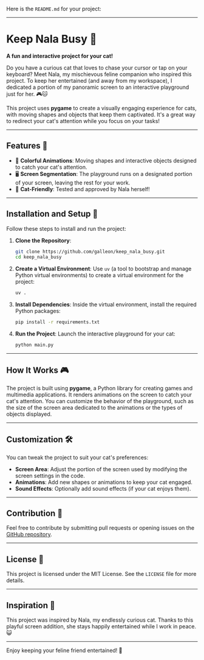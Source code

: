 Here is the `README.md` for your project:

---

# Keep Nala Busy 🐾

**A fun and interactive project for your cat!**

Do you have a curious cat that loves to chase your cursor or tap on your keyboard? Meet Nala, my mischievous feline companion who inspired this project. To keep her entertained (and away from my workspace), I dedicated a portion of my panoramic screen to an interactive playground just for her. 🎮🐱

This project uses **pygame** to create a visually engaging experience for cats, with moving shapes and objects that keep them captivated. It's a great way to redirect your cat's attention while you focus on your tasks!

---

## Features 🐾

- 🎨 **Colorful Animations**: Moving shapes and interactive objects designed to catch your cat's attention.
- 🖥️ **Screen Segmentation**: The playground runs on a designated portion of your screen, leaving the rest for your work.
- 🐾 **Cat-Friendly**: Tested and approved by Nala herself!

---

## Installation and Setup 🚀

Follow these steps to install and run the project:

1. **Clone the Repository**:
   ```bash
   git clone https://github.com/galleon/keep_nala_busy.git
   cd keep_nala_busy
   ```

2. **Create a Virtual Environment**:
   Use `uv` (a tool to bootstrap and manage Python virtual environments) to create a virtual environment for the project:
   ```bash
   uv .
   ```

3. **Install Dependencies**:
   Inside the virtual environment, install the required Python packages:
   ```bash
   pip install -r requirements.txt
   ```

4. **Run the Project**:
   Launch the interactive playground for your cat:
   ```bash
   python main.py
   ```

---

## How It Works 🎮

The project is built using **pygame**, a Python library for creating games and multimedia applications. It renders animations on the screen to catch your cat's attention. You can customize the behavior of the playground, such as the size of the screen area dedicated to the animations or the types of objects displayed.

---

## Customization 🛠️

You can tweak the project to suit your cat's preferences:

- **Screen Area**: Adjust the portion of the screen used by modifying the screen settings in the code.
- **Animations**: Add new shapes or animations to keep your cat engaged.
- **Sound Effects**: Optionally add sound effects (if your cat enjoys them).

---

## Contribution 🙌

Feel free to contribute by submitting pull requests or opening issues on the [GitHub repository](https://github.com/galleon/keep_nala_busy).

---

## License 📜

This project is licensed under the MIT License. See the `LICENSE` file for more details.

---

## Inspiration 🐾

This project was inspired by Nala, my endlessly curious cat. Thanks to this playful screen addition, she stays happily entertained while I work in peace. 😺

---

Enjoy keeping your feline friend entertained! 🐾
